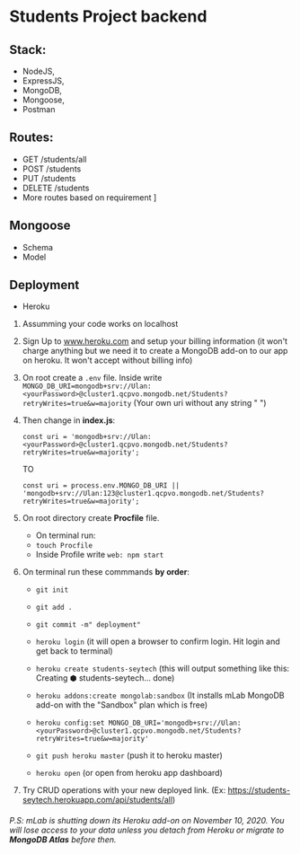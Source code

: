 # Students Project backend

## Stack:

- NodeJS,
- ExpressJS,
- MongoDB,
- Mongoose,
- Postman

## Routes:

- GET /students/all
- POST /students
- PUT /students
- DELETE /students
- More routes based on requirement
  ]

## Mongoose

- Schema
- Model

## Deployment

- Heroku

1. Assumming your code works on localhost

2. Sign Up to www.heroku.com and setup your billing information (it won't charge anything but we need it to create a MongoDB add-on to our app on heroku. It won't accept without billing info)

3. On root create a `.env` file.
   Inside write `MONGO_DB_URI=mongodb+srv://Ulan:<yourPassword>@cluster1.qcpvo.mongodb.net/Students?retryWrites=true&w=majority` (Your own uri without any string " ")

4. Then change in **index.js**:

   `const uri = 'mongodb+srv://Ulan:<yourPassword>@cluster1.qcpvo.mongodb.net/Students?retryWrites=true&w=majority';`

   TO

   `const uri = process.env.MONGO_DB_URI || 'mongodb+srv://Ulan:123@cluster1.qcpvo.mongodb.net/Students?retryWrites=true&w=majority'; `

5. On root directory create **Procfile** file.

   - On terminal run:
   - `touch Procfile`
   - Inside Profile write `web: npm start`

6. On terminal run these commmands **by order**:

   - `git init `

   - `git add .`

   - `git commit -m" deployment"`

   - `heroku login` (it will open a browser to confirm login. Hit login and get back to terminal)

   - `heroku create students-seytech` (this will output something like this: Creating ⬢ students-seytech... done)

   - `heroku addons:create mongolab:sandbox` (It installs mLab MongoDB add-on with the "Sandbox" plan which is free)

   - `heroku config:set MONGO_DB_URI='mongodb+srv://Ulan:<yourPassword>@cluster1.qcpvo.mongodb.net/Students?retryWrites=true&w=majority'`

   - `git push heroku master` (push it to heroku master)

   - `heroku open` (or open from heroku app dashboard)

7. Try CRUD operations with your new deployed link. (Ex: https://students-seytech.herokuapp.com/api/students/all)

###### P.S: mLab is shutting down its Heroku add-on on November 10, 2020. You will lose access to your data unless you detach from Heroku or migrate to **MongoDB Atlas** before then.
